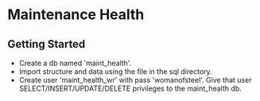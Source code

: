 # Maintenance Health

## Getting Started
* Create a db named 'maint_health'.
* Import structure and data using the file in the sql directory.
* Create user 'maint_health_wr' with pass 'womanofsteel'. Give that user SELECT/INSERT/UPDATE/DELETE privileges to the maint_health db.